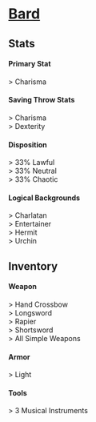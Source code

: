 # **[Bard](https://www.dndbeyond.com/classes/bard)**
## **Stats**
#### **Primary Stat**
\> Charisma
#### **Saving Throw Stats**
\> Charisma<br>
\> Dexterity
#### **Disposition**
\> 33% Lawful<br>
\> 33% Neutral<br>
\> 33% Chaotic
#### **Logical Backgrounds**
\> Charlatan<br>
\> Entertainer<br>
\> Hermit<br>
\> Urchin
## **Inventory**
#### **Weapon**
\> Hand Crossbow<br>
\> Longsword<br>
\> Rapier<br>
\> Shortsword<br>
\> All Simple Weapons
#### **Armor**
\> Light
#### **Tools**
\> 3 Musical Instruments
